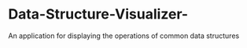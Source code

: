 # Data-Structure-Visualizer-
An application for displaying the operations of common data structures
